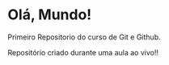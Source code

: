 # Olá, Mundo!
 Primeiro Repositorio do curso de Git e Github.
 
 Repositório criado durante uma aula ao vivo!!
